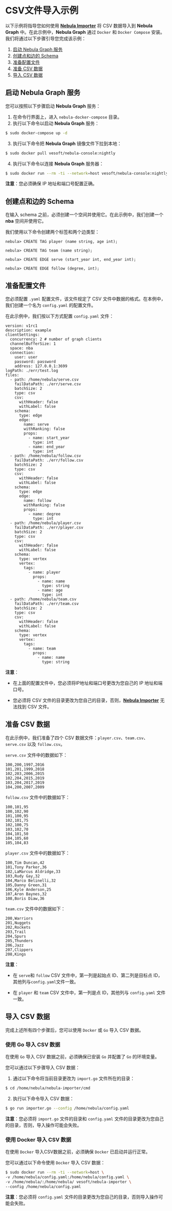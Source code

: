 # CSV文件导入示例

以下示例将指导您如何使用 [**Nebula Importer**](https://github.com/vesoft-inc/nebula-importer) 将 CSV 数据导入到 **Nebula Graph** 中。在此示例中，**Nebula Graph** 通过 `Docker` 和 `Docker Compose` 安装。我们将通过以下步骤引导您完成该示例：

1. [启动 Nebula Graph 服务](#启动-Nebula-Graph-服务)
2. [创建点和边的 Schema](#创建点和边的-Schema)
3. [准备配置文件](#准备配置文件)
4. [准备 CSV 数据](#准备-CSV-数据)
5. [导入 CSV 数据](#导入-CSV-数据)

## 启动 **Nebula Graph** 服务

您可以按照以下步骤启动 **Nebula Graph** 服务：

1. 在命令行界面上，进入 `nebula-docker-compose` 目录。
2. 执行以下命令以启动 **Nebula Graph** 服务：

```bash
$ sudo docker-compose up -d
```

3. 执行以下命令把 **Nebula Graph** 镜像文件下拉到本地：

```bash
$ sudo docker pull vesoft/nebula-console:nightly
```

4. 执行以下命令以连接 **Nebula Graph** 服务器：

```bash
$ sudo docker run --rm -ti --network=host vesoft/nebula-console:nightly --addr=127.0.0.1 --port=3699
```

**注意**：您必须确保 IP 地址和端口号配置正确。

## 创建点和边的 Schema

在输入 schema 之前，必须创建一个空间并使用它。在此示例中，我们创建一个 **nba** 空间并使用它。

我们使用以下命令创建两个标签和两个边类型：

```ngql
nebula> CREATE TAG player (name string, age int);

nebula> CREATE TAG team (name string);

nebula> CREATE EDGE serve (start_year int, end_year int);

nebula> CREATE EDGE follow (degree, int);
```

## 准备配置文件

您必须配置 `.yaml` 配置文件，该文件规定了 CSV 文件中数据的格式。在本例中，我们创建一个名为 `config.yaml` 的配置文件。

在此示例中，我们按以下方式配置 `config.yaml` 文件：

```ngql
version: v1rc1
description: example
clientSettings:
  concurrency: 2 # number of graph clients
  channelBufferSize: 1
  space: nba
  connection:
    user: user
    password: password
    address: 127.0.0.1:3699
logPath: ./err/test.log
files:
  - path: /home/nebula/serve.csv
    failDataPath: ./err/serve.csv
    batchSize: 2
    type: csv
    csv:
      withHeader: false
      withLabel: false
    schema:
      type: edge
      edge:
        name: serve
        withRanking: false
        props:
          - name: start_year
            type: int
          - name: end_year
            type: int
  - path: /home/nebula/follow.csv
    failDataPath: ./err/follow.csv
    batchSize: 2
    type: csv
    csv:
      withHeader: false
      withLabel: false
    schema:
      type: edge
      edge:
        name: follow
        withRanking: false
        props:
          - name: degree
            type: int
  - path: /home/nebula/player.csv
    failDataPath: ./err/player.csv
    batchSize: 2
    type: csv
    csv:
      withHeader: false
      withLabel: false
    schema:
      type: vertex
      vertex:
        tags:
          - name: player
            props:
              - name: name
                type: string
              - name: age
                type: int
  - path: /home/nebula/team.csv
    failDataPath: ./err/team.csv
    batchSize: 2
    type: csv
    csv:
      withHeader: false
      withLabel: false
    schema:
      type: vertex
      vertex:
        tags:
          - name: team
            props:
              - name: name
                type: string

```

**注意**：

* 在上面的配置文件中，您必须将IP地址和端口号更改为您自己的 IP 地址和端口号。

* 您必须将 CSV 文件的目录更改为您自己的目录，否则，[**Nebula Importer**](https://github.com/vesoft-inc/nebula-importer) 无法找到 CSV 文件。

## 准备 CSV 数据

在此示例中，我们准备了四个 CSV 数据文件：`player.csv`、`team.csv`、`serve.csv` 以及 `follow.csv`。

`serve.csv` 文件中的数据如下：

```csv
100,200,1997,2016
101,201,1999,2018
102,203,2006,2015
102,204,2015,2019
103,204,2017,2019
104,200,2007,2009
```

`follow.csv` 文件中的数据如下：

```csv
100,101,95
100,102,90
101,100,95
102,101,75
102,100,75
103,102,70
104,101,50
104,105,60
105,104,83
```

`player.csv` 文件中的数据如下：

```csv
100,Tim Duncan,42
101,Tony Parker,36
102,LaMarcus Aldridge,33
103,Rudy Gay,32
104,Marco Belinelli,32
105,Danny Green,31
106,Kyle Anderson,25
107,Aron Baynes,32
108,Boris Diaw,36
```

`team.csv` 文件中的数据如下：

```csv
200,Warriors
201,Nuggets
202,Rockets
203,Trail
204,Spurs
205,Thunders
206,Jazz
207,Clippers
208,Kings
```

**注意**：

* 在 `serve`和 `follow` CSV 文件中，第一列是起始点 ID、第二列是目标点 ID，其他列与`config.yaml`文件一致。

* 在 `player` 和 `team` CSV 文件中，第一列是点 ID，其他列与 `config.yaml` 文件一致。

## 导入 CSV 数据

完成上述所有四个步骤后，您可以使用 `Docker` 或 `Go` 导入 CSV 数据。

### 使用 Go 导入 CSV 数据

在使用 `Go` 导入 CSV 数据之前，必须确保已安装 `Go` 并配置了 `Go` 的环境变量。

您可以通过以下步骤导入 CSV 数据：

1. 通过以下命令将当前目录更改为 `import.go` 文件所在的目录：

```bash
$ cd /home/nebula/nebula-importer/cmd
```

2. 执行以下命令导入 CSV 数据：

```bash
$ go run importer.go --config /home/nebula/config.yaml
```

**注意**：您必须将 `import.go` 文件的目录和 `config.yaml` 文件的目录更改为您自己的目录，否则，导入操作可能会失败。

### 使用 Docker 导入 CSV 数据

在使用 `Docker` 导入CSV数据之前，必须确保 `Docker` 已启动并运行正常。

您可以通过以下命令使用 `Docker` 导入 CSV 数据：

```bash
$ sudo docker run --rm -ti --network=host \
-v /home/nebula/config.yaml:/home/nebula/config.yaml \
-v /home/nebula/:/home/nebula/ vesoft/nebula-importer \
--config /home/nebula/config.yaml
```

**注意**：您必须将 `config.yaml` 文件的目录更改为您自己的目录，否则导入操作可能会失败。
